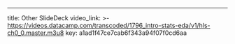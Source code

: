 ---
title: Other SlideDeck
video_link: >-
  https://videos.datacamp.com/transcoded/1796_intro-stats-eda/v1/hls-ch0_0.master.m3u8
key: a1ad1f47ce7cab6f343a94f07f0cd6aa

